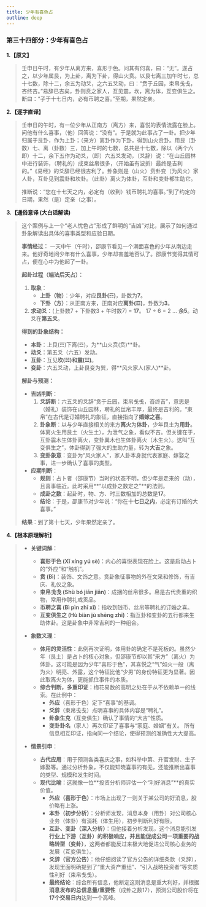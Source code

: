 ```yaml
---
title: 少年有喜色占
outline: deep
---
```

  
### **第三十四部分：少年有喜色占**

**1.【原文】**
> 壬申日午时，有少年从离方来，喜形于色。问其有何喜，曰：“无”。遂占之，以少年属艮，为上卦，离为下卦，得山火贲。以艮七离三加午时七，总十七数，除十二，余五为动爻，之六五爻动，曰：“贲于丘园，束帛戋戋，吝终吉。”易辞已吉矣，卦则贲之家人，互见震，坎，离为体，互变俱生之。
> 断曰：“子于十七日内，必有币聘之喜。”至期，果然定亲。

**2.【逐字直译】**
> 壬申日的午时，有一位少年从正南方（离方）来，喜悦的表情流露在脸上。问他有什么喜事，（他）回答说：“没有”。于是就为此事占了一卦。把少年归属于艮卦，作为上卦；（来方）离卦作为下卦，得到山火贲卦。用艮（卦数）七、离（卦数）三，加上午时的七数，总共是十七数，除以（两个六即）十二，余下五作为动爻，（即）六五爻发动，（爻辞）说：“在山丘园林中进行装饰，（聘礼的）成束丝帛很多，（开始虽有波折）最终是吉利的。”《易经》的爻辞已经很吉利了。卦象则是（山火）贲卦变（为风火）家人卦，互卦见到震卦和坎卦。（此卦）离火为体卦，互卦和变卦都生助它。
> 
> 推断说：“您在十七天之内，必定有（收到）钱币聘礼的喜事。”到了约定的日期，果然（是）定亲（之事）。

**3.【通俗意译 (大白话解读)**
> 这个案例与上一个“老人忧色占”形成了鲜明的“吉凶”对比，展示了如何通过卦象解读出具体的喜事类型和应验日期。
> 
> **事情经过：**
> 一天中午（午时），邵康节看见一个满面喜色的少年从南边走来。他好奇地问少年有什么喜事，少年却害羞地否认了。邵康节觉得其情可占，便在心中为他起了一卦。
> 
> **起卦过程（端法后天占）：**
> 1.  **取象**：
>     *   **上卦（物）**：少年，对应**艮卦(☶)**，卦数为**7**。
>     *   **下卦（方）**：从正南方来，正南对应**离卦(☲)**，卦数为**3**。
> 2.  **求动爻**：(上卦数7 + 下卦数3 + 午时数7) = **17**。 17 ÷ 6 = 2 ... **余5**。动爻在**第五爻**。
> 
> **得到的卦象结构：**
> *   **本卦**：上艮(☶)下离(☲)，为**山火贲(贲)**卦。
> *   **动爻**：第五爻（六五）发动。
> *   **互卦**：互见**坎(☵)**和**震(☳)**。
> *   **变卦**：六五爻动，上卦艮变为巽，得**风火家人(家人)**卦。
> 
> **解卦与预测：**
> *   **吉凶判断**：
>     1.  **爻辞断**：六五爻的爻辞“贲于丘园，束帛戋戋，吝终吉”，意思是（婚礼）装饰在山丘园林，聘礼的丝帛丰厚，最终是吉利的。“束帛”在古代是订婚聘礼的象征，直接指向了**婚嫁之喜**。
>     2.  **卦象断**：以与少年直接相关的来方**离火**为**体卦**，少年艮土为**用卦**。体离火生用艮土（火生土），为泄气之象，看似不吉。但关键在于，互卦震木生体卦离火，变卦巽木也生体卦离火（木生火）。这叫“互变俱生之”，体卦得到了强大的生助力量，转为**大吉**之象。
>     3.  **变卦象意**：变卦为“风火家人”，家人卦本身就代表家庭、嫁娶之事，进一步确认了喜事的类型。
> *   **应期判断**：
>     *   **规则**：占卜者（邵康节）当时的状态不明，但少年是走来的（动），且喜事临近。此时采用**“以成卦之数定之”**的法则。
>     *   **成卦之数**：起卦时，物、方、时三数相加的总数是**17**。
>     *   **结论**：于是，邵康节对少年说：“你在**十七日之内**，必定有订婚的大喜事。”
> 
> **结果**：到了第十七天，少年果然定亲了。

**4.【根本原理解析】**
> *   **关键词解**：
>     *   **喜形于色 (Xǐ xíng yú sè)**：内心的喜悦表现在脸上。这是启动占卜的“外应”和“触机”。
>     *   **贲 (Bì)**：装饰、文饰之意。贲卦象征事物的外在文采和修饰，有吉庆、礼仪之象。
>     *   **束帛戋戋 (Shù bó jiān jiān)**：成捆的丝帛很多。帛是古代贵重的织物，常用作聘礼或贡品。
>     *   **币聘之喜 (Bì pìn zhī xǐ)**：指收到钱币、丝帛等聘礼的订婚之喜。
>     *   **互变俱生之 (Hù biàn jù shēng zhī)**：指互卦和变卦的五行都来生助体卦。这是卦象中非常吉利的一种组合。
> 
> *   **象数义理**：
>     *   **体用的灵活性**：此例再次证明，体用卦的确定不是死板的。虽然少年（艮土）是占卜的核心对象，但邵康节却以其“来方”（离火）为体卦。这可能是因为少年“喜形于色”，其喜悦之“气”如火一般（离为火）明亮、外露，这个特征比他“少男”的身份特征更为显著。因此取离火为体，更能抓住事件的本质。
>     *   **综合判断，多重印证**：梅花易数的高明之处在于从不依赖单一的线索。在此例中：
>         *   **外应**（喜形于色）定下“喜事”的基调。
>         *   **爻辞**（束帛戋戋）点明喜事的具体内容是“聘礼”。
>         *   **卦象生克**（互变俱生）确认了事情的“大吉”性质。
>         *   **变卦卦名**（家人）再次印证了喜事与“家庭、婚姻”有关。
>         所有信息相互印证，指向同一个结论，使得预测的准确性大大提高。
> 
> *   **情景引申**：
>     *   **古代应用**：用于预测各类喜庆之事，如科举中第、升官发财、生子嫁娶等。通过分析卦象，不仅能知晓喜事的有无，还能推断出喜事的类型、规模和发生时间。
>     *   **现代比喻**：这就像一位**投资分析师评估一个“利好消息”**的真实价值。
>         *   **外应（喜形于色）**：市场上出现了一则关于某公司的好消息，股价略有上涨。
>         *   **本卦（初步分析）**：分析师发现，消息本身（用卦）对公司核心业务（体卦）有消耗（体生用），初步判断利好有限。
>         *   **互卦、变卦（深入分析）**：但他接着分析发现，这个消息能引发**行业上下游（互卦）**的积极响应，并且能促成公司一项重要的**战略转型（变卦）**，这两者都能反过来极大地促进公司核心业务的发展（互变俱生）。
>         *   **爻辞（官方公告）**：他仔细阅读了官方公告的详细条款（爻辞），发现里面明确提到了“重大资产重组”、“引入战略投资者”等实质性利好（束帛戋戋）。
>         *   **最终结论**：综合所有信息，他断定这则消息是重大利好，并根据**消息发布的总信息量/重要性**（成卦之数17），预测公司股价将在**17个交易日内**达到一个高峰。
